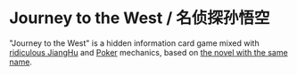 # Journey to the West / 名侦探孙悟空

"Journey to the West" is a hidden information card game mixed with [ridiculous JiangHu](https://github.com/meteorode/ridiculous-JiangHu) and [Poker](https://en.wikipedia.org/wiki/Poker) mechanics, based on [the novel with the same name](https://en.wikipedia.org/wiki/Journey_to_the_West).